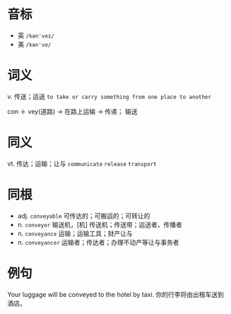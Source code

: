 # 音标

- 英 `/kən'veɪ/`
- 美 `/kən've/`

# 词义

v. 传送；运送
`to take or carry something from one place to another`



con ＋ vey(道路) → 在路上运输 → 传递； 输送

# 同义

vt. 传达；运输；让与
`communicate` `release` `transport`

# 同根

- adj. `conveyable` 可传达的；可搬运的；可转让的
- n. `conveyor` 输送机，[机] 传送机；传送带；运送者，传播者
- n. `conveyance` 运输；运输工具；财产让与
- n. `conveyancer` 运输者；传达者；办理不动产等让与事务者

# 例句

Your luggage will be conveyed to the hotel by taxi.
你的行李将由出租车送到酒店。


